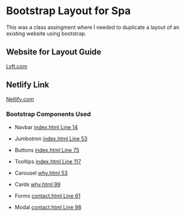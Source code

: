 # Bootstrap Layout for Spa

This was a class assingment where I needed to duplicate a layout of an existing website using bootstrap. 

## Website for Layout Guide

[Lyft.com](https://lyft.com/driver)

## Netlify Link

[Netlify.com](https://lyft.com)


### Bootstrap Components Used

- Navbar [index.html Line 14](./index.html#L14)
- Jumbotron [index.html Line 53](./index.html#L53)
- Buttons [index.html Line 75](./index.html#L75)
- Tooltips [index.html Line 117](./index.html#L117)

- Carousel [why.html 53](./why.html#L53)
- Cards [why.html 99](./why.html#L99)

- Forms [contact.html Line 61](./contact.html#L61)
- Modal [contact.html Line 98](./contact.html#L98)
